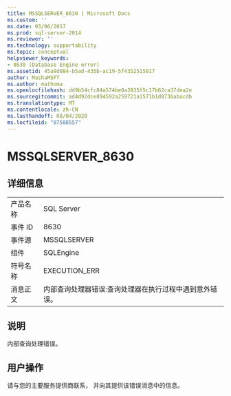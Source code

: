 ```yaml
---
title: MSSQLSERVER_8630 | Microsoft Docs
ms.custom: ''
ms.date: 03/06/2017
ms.prod: sql-server-2014
ms.reviewer: ''
ms.technology: supportability
ms.topic: conceptual
helpviewer_keywords:
- 8630 (Database Engine error)
ms.assetid: 45a9d084-b5ad-435b-ac19-5f4352515817
author: MashaMSFT
ms.author: mathoma
ms.openlocfilehash: dd9b54cfc84a574be8a3935f5c17b62ca37dea2e
ms.sourcegitcommit: ad4d92dce894592a259721a1571b1d8736abacdb
ms.translationtype: MT
ms.contentlocale: zh-CN
ms.lasthandoff: 08/04/2020
ms.locfileid: "87588557"
---
```

# <a name="mssqlserver_8630"></a>MSSQLSERVER_8630
    
## <a name="details"></a>详细信息  
  
|||  
|-|-|  
|产品名称|SQL Server|  
|事件 ID|8630|  
|事件源|MSSQLSERVER|  
|组件|SQLEngine|  
|符号名称|EXECUTION_ERR|  
|消息正文|内部查询处理器错误:查询处理器在执行过程中遇到意外错误。|  
  
## <a name="explanation"></a>说明  
 内部查询处理错误。  
  
## <a name="user-action"></a>用户操作  
 请与您的主要服务提供商联系， 并向其提供该错误消息中的信息。  
  
  
